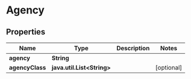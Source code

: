 # Agency

## Properties
Name | Type | Description | Notes
------------ | ------------- | ------------- | -------------
**agency** | **String** |  | 
**agencyClass** | **java.util.List&lt;String&gt;** |  |  [optional]
